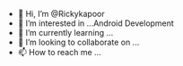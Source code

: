 - 👋 Hi, I’m @Rickykapoor
- 👀 I’m interested in ...Android Development
- 🌱 I’m currently learning ...
- 💞️ I’m looking to collaborate on ...
- 📫 How to reach me ...

<!---
Rickykapoor/Rickykapoor is a ✨ special ✨ repository because its `README.md` (this file) appears on your GitHub profile.
You can click the Preview link to take a look at your changes.
--->
